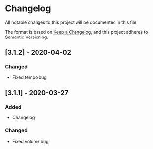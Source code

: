 # Changelog

All notable changes to this project will be documented in this file.

The format is based on [Keep a Changelog](https://keepachangelog.com/en/1.0.0/),
and this project adheres to [Semantic Versioning](https://semver.org/spec/v2.0.0.html).

## [3.1.2] - 2020-04-02

### Changed
- Fixed tempo bug

## [3.1.1] - 2020-03-27

### Added
- Changelog

### Changed
- Fixed volume bug
